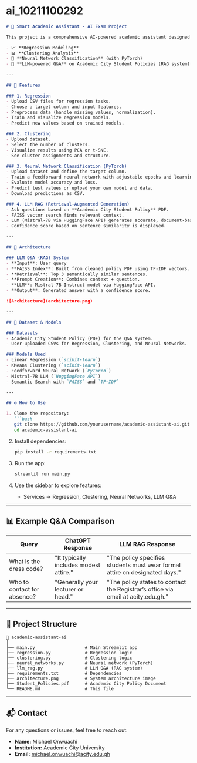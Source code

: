 # ai_10211100292

```markdown
# 🤖 Smart Academic Assistant - AI Exam Project

This project is a comprehensive AI-powered academic assistant designed to showcase practical applications of machine learning, deep learning, and natural language processing using **Streamlit**. The system supports:

- 📈 **Regression Modeling**
- 📊 **Clustering Analysis**
- 🧠 **Neural Network Classification** (with PyTorch)
- 💬 **LLM-powered Q&A** on Academic City Student Policies (RAG system)

---

## 🚀 Features

### 1. Regression
- Upload CSV files for regression tasks.
- Choose a target column and input features.
- Preprocess data (handle missing values, normalization).
- Train and visualize regression models.
- Predict new values based on trained models.

### 2. Clustering
- Upload dataset.
- Select the number of clusters.
- Visualize results using PCA or t-SNE.
- See cluster assignments and structure.

### 3. Neural Network Classification (PyTorch)
- Upload dataset and define the target column.
- Train a feedforward neural network with adjustable epochs and learning rate.
- Evaluate model accuracy and loss.
- Predict test values or upload your own model and data.
- Download predictions as CSV.

### 4. LLM RAG (Retrieval-Augmented Generation)
- Ask questions based on **Academic City Student Policy** PDF.
- FAISS vector search finds relevant context.
- LLM (Mistral-7B via HuggingFace API) generates accurate, document-based answers.
- Confidence score based on sentence similarity is displayed.

---

## 🧠 Architecture

### LLM Q&A (RAG) System
- **Input**: User query
- **FAISS Index**: Built from cleaned policy PDF using TF-IDF vectors.
- **Retrieval**: Top 3 semantically similar sentences.
- **Prompt Creation**: Combines context + question.
- **LLM**: Mistral-7B Instruct model via HuggingFace API.
- **Output**: Generated answer with a confidence score.

![Architecture](architecture.png)

---

## 📄 Dataset & Models

### Datasets
- Academic City Student Policy (PDF) for the Q&A system.
- User-uploaded CSVs for Regression, Clustering, and Neural Networks.

### Models Used
- Linear Regression (`scikit-learn`)
- KMeans Clustering (`scikit-learn`)
- Feedforward Neural Network (`PyTorch`)
- Mistral-7B LLM (`HuggingFace API`)
- Semantic Search with `FAISS` and `TF-IDF`

---

## ⚙️ How to Use

1. Clone the repository:
   ```bash
   git clone https://github.com/yourusername/academic-assistant-ai.git
   cd academic-assistant-ai
   ```

2. Install dependencies:
   ```bash
   pip install -r requirements.txt
   ```

3. Run the app:
   ```bash
   streamlit run main.py
   ```

4. Use the sidebar to explore features:
   - Services → Regression, Clustering, Neural Networks, LLM Q&A

---

## 📊 Example Q&A Comparison

| Query                     | ChatGPT Response                          | LLM RAG Response                                                                 |
|--------------------------|-------------------------------------------|----------------------------------------------------------------------------------|
| What is the dress code?  | "It typically includes modest attire."    | "The policy specifies students must wear formal attire on designated days."     |
| Who to contact for absence? | "Generally your lecturer or head."      | "The policy states to contact the Registrar’s office via email at acity.edu.gh."|

---

## 📁 Project Structure

```
📂 academic-assistant-ai
│
├── main.py                   # Main Streamlit app
├── regression.py             # Regression logic
├── clustering.py             # Clustering logic
├── neural_networks.py        # Neural network (PyTorch)
├── llm_rag.py                # LLM Q&A (RAG system)
├── requirements.txt          # Dependencies
├── architecture.png          # System architecture image
├── Student_Policies.pdf      # Academic City Policy Document
└── README.md                 # This file
```

---

## 📬 Contact

For any questions or issues, feel free to reach out:
- **Name:** Michael Onwuachi
- **Institution:** Academic City University 
- **Email:** michael.onwuachi@acity.edu.gh
